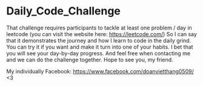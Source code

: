# Daily_Code_Challenge

That challenge requires participants to tackle at least one problem / day in leetcode (you can visit the website here: https://leetcode.com/) So I can say that it demonstrates the journey and how I learn to code in the daily grind. You can try it if you want and make it turn into one of your habits. I bet that you will see your day-by-day progress.
And feel free when contacting me and we can do the challenge together. Hope to see you, my friend. 

My individually Facebook: https://www.facebook.com/doanvietthang0509/ <3
